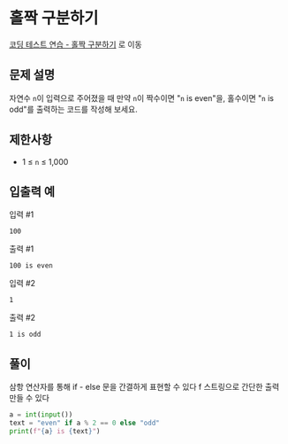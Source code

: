# 홀짝 구분하기
[코딩 테스트 연습 - 홀짝 구분하기][1] 로 이동

## 문제 설명

자연수 `n`이 입력으로 주어졌을 때 만약 `n`이 짝수이면 "`n` is even"을, 홀수이면 "`n` is odd"를 출력하는 코드를 작성해 보세요.

## 제한사항

- 1 ≤ `n` ≤ 1,000

## 입출력 예

입력 #1

```
100
```

출력 #1

```
100 is even
```

입력 #2

```
1
```

출력 #2

```
1 is odd
```

## 풀이

삼항 연산자를 통해 if - else 문을 간결하게 표현할 수 있다
f 스트링으로 간단한 출력 만들 수 있다

```python
a = int(input())
text = "even" if a % 2 == 0 else "odd"
print(f"{a} is {text}")
```

[1]: https://school.programmers.co.kr/learn/courses/30/lessons/181944
